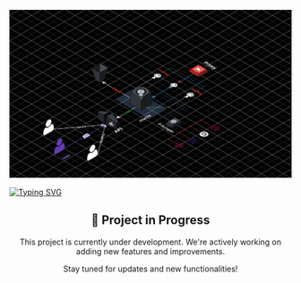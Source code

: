 <p align="center">
  <img src="https://github.com/sayh3x/H3Pr0xy/blob/main/RM/Schematic.svg" style="max-width: 100%; height: auto;" alt="H3X in Mars">
</p>

<a href="https://github.com/sayh3x"><img src="https://readme-typing-svg.herokuapp.com?font=Tiny5&pause=1000&width=435&lines=H3Pr0xy+Coming+Soon+.+.+." alt="Typing SVG" /></a>

<h2 align="center">🚀 Project in Progress</h2>
<p align="center">
  This project is currently under development. We're actively working on adding new features and improvements.
</p>

<p align="center">
  Stay tuned for updates and new functionalities!
</p>
